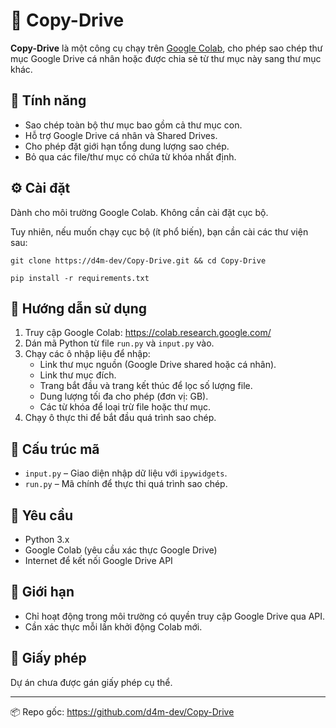 <h1>📂 Copy-Drive</h1>

<p><strong>Copy-Drive</strong> là một công cụ chạy trên <a href="https://colab.research.google.com/" target="_blank">Google Colab</a>, cho phép sao chép thư mục Google Drive cá nhân hoặc được chia sẻ từ thư mục này sang thư mục khác.</p>

<h2>🎯 Tính năng</h2>
<ul>
  <li>Sao chép toàn bộ thư mục bao gồm cả thư mục con.</li>
  <li>Hỗ trợ Google Drive cá nhân và Shared Drives.</li>
  <li>Cho phép đặt giới hạn tổng dung lượng sao chép.</li>
  <li>Bỏ qua các file/thư mục có chứa từ khóa nhất định.</li>
</ul>

<h2>⚙️ Cài đặt</h2>
<p>Dành cho môi trường Google Colab. Không cần cài đặt cục bộ.</p>
<p>Tuy nhiên, nếu muốn chạy cục bộ (ít phổ biến), bạn cần cài các thư viện sau:</p>


<pre><code>git clone https://d4m-dev/Copy-Drive.git && cd Copy-Drive</code></pre>

<pre><code>pip install -r requirements.txt</code></pre>

<h2>🧠 Hướng dẫn sử dụng</h2>
<ol>
  <li>Truy cập Google Colab: <a href="https://colab.research.google.com/" target="_blank">https://colab.research.google.com/</a></li>
  <li>Dán mã Python từ file <code>run.py</code> và <code>input.py</code> vào.</li>
  <li>Chạy các ô nhập liệu để nhập:
    <ul>
      <li>Link thư mục nguồn (Google Drive shared hoặc cá nhân).</li>
      <li>Link thư mục đích.</li>
      <li>Trang bắt đầu và trang kết thúc để lọc số lượng file.</li>
      <li>Dung lượng tối đa cho phép (đơn vị: GB).</li>
      <li>Các từ khóa để loại trừ file hoặc thư mục.</li>
    </ul>
  </li>
  <li>Chạy ô thực thi để bắt đầu quá trình sao chép.</li>
</ol>

<h2>📁 Cấu trúc mã</h2>
<ul>
  <li><code>input.py</code> – Giao diện nhập dữ liệu với <code>ipywidgets</code>.</li>
  <li><code>run.py</code> – Mã chính để thực thi quá trình sao chép.</li>
</ul>

<h2>📝 Yêu cầu</h2>
<ul>
  <li>Python 3.x</li>
  <li>Google Colab (yêu cầu xác thực Google Drive)</li>
  <li>Internet để kết nối Google Drive API</li>
</ul>

<h2>📌 Giới hạn</h2>
<ul>
  <li>Chỉ hoạt động trong môi trường có quyền truy cập Google Drive qua API.</li>
  <li>Cần xác thực mỗi lần khởi động Colab mới.</li>
</ul>

<h2>🔐 Giấy phép</h2>
<p>Dự án chưa được gán giấy phép cụ thể.</p>

<hr>

<p>📦 Repo gốc: <a href="https://github.com/d4m-dev/Copy-Drive" target="_blank">https://github.com/d4m-dev/Copy-Drive</a></p>
